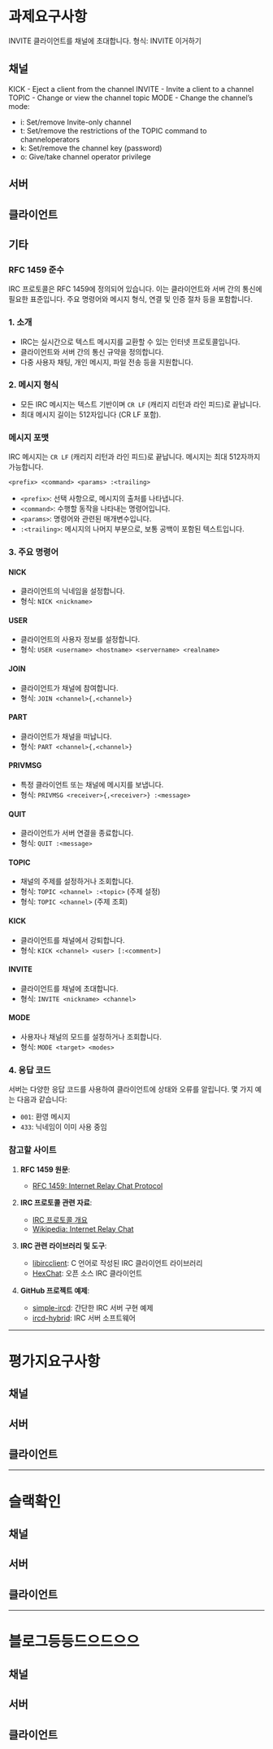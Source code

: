 # 과제요구사항
INVITE
클라이언트를 채널에 초대합니다.
형식: INVITE <nickname> <channel>
이거하기
## 채널
KICK - Eject a client from the channel
INVITE - Invite a client to a channel
TOPIC - Change or view the channel topic
MODE - Change the channel’s mode:
- i: Set/remove Invite-only channel
- t: Set/remove the restrictions of the TOPIC command to channeloperators
- k: Set/remove the channel key (password)
- o: Give/take channel operator privilege
## 서버
## 클라이언트
## 기타

### RFC 1459 준수
IRC 프로토콜은 RFC 1459에 정의되어 있습니다. 이는 클라이언트와 서버 간의 통신에 필요한 표준입니다. 주요 명령어와 메시지 형식, 연결 및 인증 절차 등을 포함합니다.

### 1. 소개
- IRC는 실시간으로 텍스트 메시지를 교환할 수 있는 인터넷 프로토콜입니다.
- 클라이언트와 서버 간의 통신 규약을 정의합니다.
- 다중 사용자 채팅, 개인 메시지, 파일 전송 등을 지원합니다.

### 2. 메시지 형식
- 모든 IRC 메시지는 텍스트 기반이며 `CR LF` (캐리지 리턴과 라인 피드)로 끝납니다.
- 최대 메시지 길이는 512자입니다 (CR LF 포함).

### 메시지 포맷
IRC 메시지는 `CR LF` (캐리지 리턴과 라인 피드)로 끝납니다. 메시지는 최대 512자까지 가능합니다.
```irc
<prefix> <command> <params> :<trailing>
```

- `<prefix>`: 선택 사항으로, 메시지의 출처를 나타냅니다.
- `<command>`: 수행할 동작을 나타내는 명령어입니다.
- `<params>`: 명령어와 관련된 매개변수입니다.
- `:<trailing>`: 메시지의 나머지 부분으로, 보통 공백이 포함된 텍스트입니다.

### 3. 주요 명령어

#### NICK
- 클라이언트의 닉네임을 설정합니다.
- 형식: `NICK <nickname>`

#### USER
- 클라이언트의 사용자 정보를 설정합니다.
- 형식: `USER <username> <hostname> <servername> <realname>`

#### JOIN
- 클라이언트가 채널에 참여합니다.
- 형식: `JOIN <channel>{,<channel>}`

#### PART
- 클라이언트가 채널을 떠납니다.
- 형식: `PART <channel>{,<channel>}`

#### PRIVMSG
- 특정 클라이언트 또는 채널에 메시지를 보냅니다.
- 형식: `PRIVMSG <receiver>{,<receiver>} :<message>`

#### QUIT
- 클라이언트가 서버 연결을 종료합니다.
- 형식: `QUIT :<message>`

#### TOPIC
- 채널의 주제를 설정하거나 조회합니다.
- 형식: `TOPIC <channel> :<topic>` (주제 설정)
- 형식: `TOPIC <channel>` (주제 조회)

#### KICK
- 클라이언트를 채널에서 강퇴합니다.
- 형식: `KICK <channel> <user> [:<comment>]`

#### INVITE
- 클라이언트를 채널에 초대합니다.
- 형식: `INVITE <nickname> <channel>`

#### MODE
- 사용자나 채널의 모드를 설정하거나 조회합니다.
- 형식: `MODE <target> <modes>`

### 4. 응답 코드
서버는 다양한 응답 코드를 사용하여 클라이언트에 상태와 오류를 알립니다. 몇 가지 예는 다음과 같습니다:
- `001`: 환영 메시지
- `433`: 닉네임이 이미 사용 중임

### 참고할 사이트

1. **RFC 1459 원문**:
   - [RFC 1459: Internet Relay Chat Protocol](https://tools.ietf.org/html/rfc1459)

2. **IRC 프로토콜 관련 자료**:
   - [IRC 프로토콜 개요](https://www.irchelp.org/irchelp/rfc/)
   - [Wikipedia: Internet Relay Chat](https://en.wikipedia.org/wiki/Internet_Relay_Chat)

3. **IRC 관련 라이브러리 및 도구**:
   - [libircclient](http://www.ulduzsoft.com/libircclient/): C 언어로 작성된 IRC 클라이언트 라이브러리
   - [HexChat](https://hexchat.github.io/): 오픈 소스 IRC 클라이언트

4. **GitHub 프로젝트 예제**:
   - [simple-ircd](https://github.com/jrosdahl/simple-ircd): 간단한 IRC 서버 구현 예제
   - [ircd-hybrid](https://github.com/ircd-hybrid/ircd-hybrid): IRC 서버 소프트웨어

----
# 평가지요구사항
## 채널
## 서버
## 클라이언트
----
# 슬랙확인
## 채널
## 서버
## 클라이언트
----
# 블로그등등드으드으으
## 채널
## 서버
## 클라이언트
